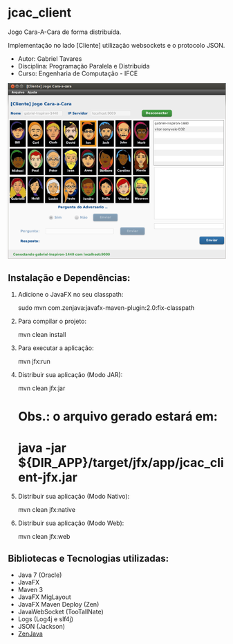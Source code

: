 jcac_client
===========

Jogo Cara-A-Cara de forma distribuída.

Implementação no lado [Cliente] utilização websockets e o protocolo JSON.


* Autor: Gabriel Tavares
* Disciplina: Programação Paralela e Distribuída
* Curso: Engenharia de Computação - IFCE



![ScreenShot](https://github.com/gabrieltavaresmelo/jcac_client/raw/master/gui.png)



Instalação e Dependências:
----------------------------

1) Adicione o JavaFX no seu classpath:

    sudo mvn com.zenjava:javafx-maven-plugin:2.0:fix-classpath
	

2) Para compilar o projeto:

    mvn clean install
	
	
3) Para executar a aplicação:

    mvn jfx:run
	

4) Distribuir sua aplicação (Modo JAR):

    mvn clean jfx:jar
    
    # Obs.: o arquivo gerado estará em:
    # java -jar ${DIR_APP}/target/jfx/app/jcac_client-jfx.jar
    
	
5) Distribuir sua aplicação (Modo Nativo):

    mvn clean jfx:native
	
6) Distribuir sua aplicação (Modo Web):

    mvn clean jfx:web



Bibliotecas e Tecnologias utilizadas:
----------------------------

* Java 7 (Oracle)
* JavaFX
* Maven 3
* JavaFX MigLayout
* JavaFX Maven Deploy (Zen)
* JavaWebSocket (TooTallNate)
* Logs (Log4j e slf4j)
* JSON (Jackson)
* [ZenJava](http://zenjava.com/javafx/maven/index.html )

 
